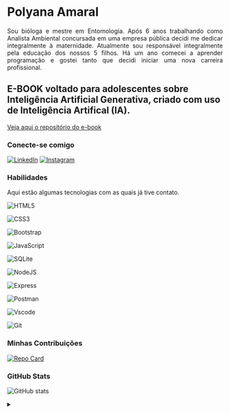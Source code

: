 <h1>
       <span>Polyana Amaral</span>
</h1>

<p align="justify">Sou bióloga e mestre em Entomologia. Após 6 anos trabalhando como Analista Ambiental concursada em uma empresa pública decidi me dedicar integralmente à maternidade. Atualmente sou responsável integralmente pela educação dos nossos 5 filhos. Há um ano comecei a aprender programação e gostei tanto que decidi iniciar uma nova carreira profissional.</p>

## E-BOOK voltado para adolescentes sobre Inteligência Artificial Generativa, criado com uso de Inteligência Artifical (IA).
<a href="https://github.com/polyanaamaral/E-book-IA-Generativa/blob/main/README.md">Veja aqui o repositório do e-book</a>

### Conecte-se comigo

[![LinkedIn](https://img.shields.io/badge/-LinkedIn-000?style=for-the-badge&logo=linkedin&logoColor=FF00F6&color:FFF)](https://www.linkedin.com/in/polyana-amaral-a68b61296/)
[![Instagram](https://img.shields.io/badge/-Instagram-000?style=for-the-badge&logo=instagram&logoColor=FF00F6&color:FFF)](https://www.instagram.com/polyanamaral/)

### Habilidades
Aqui estão algumas tecnologias com as quais já tive contato.

![HTML5](https://img.shields.io/badge/HTML5-E34F26?style=for-the-badge&logo=html5&logoColor=white)

![CSS3](https://img.shields.io/badge/CSS3-1572B6?style=for-the-badge&logo=css3&logoColor=white)

![Bootstrap](https://img.shields.io/badge/-boostrap-0D1117?style=for-the-badge&logo=bootstrap&labelColor=0D1117)

![JavaScript](https://img.shields.io/badge/JavaScript-F7DF1E?style=for-the-badge&logo=javascript&logoColor=black)

![SQLite](https://img.shields.io/badge/SQLite-000?style=for-the-badge&logo=sqlite&logoColor=07405E)

![NodeJS](https://img.shields.io/badge/node.js-6DA55F?style=for-the-badge&logo=node.js&logoColor=white)

![Express](https://img.shields.io/badge/express.js-%23404d59.svg?style=for-the-badge&logo=express&logoColor=%2361DAFB)

![Postman](https://img.shields.io/badge/Postman-FF6C37.svg?style=for-the-badge&logo=Postman&logoColor=white)

![Vscode](https://img.shields.io/badge/Vscode-007ACC?style=for-the-badge&logo=visual-studio-code&logoColor=white)

![Git](https://img.shields.io/badge/GIT-E44C30?style=for-the-badge&logo=git&logoColor=white)

### Minhas Contribuições
[![Repo Card](https://github-readme-stats.vercel.app/api/pin/?username=polyanaamaral&repo=dio-lab-open-source&bg_color=000&border_color=30A3DC&show_icons=true&icon_color=30A3DC&title_color=E94D5F&text_color=FFF)](https://github.com/polyanaamaral/dio-lab-open-source)


### GitHub Stats

![GitHub stats](https://github-readme-stats-git-masterrstaa-rickstaa.vercel.app/api?username=polyanaamaral&hide_title=true&show_icons=true&include_all_commits=false&count_private=true&line_height=25&hide=issues&bg_color=000&title_color=FF00F6&text_color=FFF&border_radius=3&border_color=36123c&icon_color=FF00F6&theme=jolly)

<details align="left">
  <summary></summary> 
 
  - Badges by <a href="https://shields.io/">shields.io</a><br>
  - GitHub Stats by <a href="https://github.com/anuraghazra/github-readme-stats">anuraghazra</a>
  - Developer vector created by <a href="https://www.freepik.com/vectors/developer">storyset - www.freepik.com</a> (edited by author)

</details>

<!---
polyanaamaral/polyanaamaral is a ✨ special ✨ repository because its `README.md` (this file) appears on your GitHub profile.
You can click the Preview link to take a look at your changes.
--->
